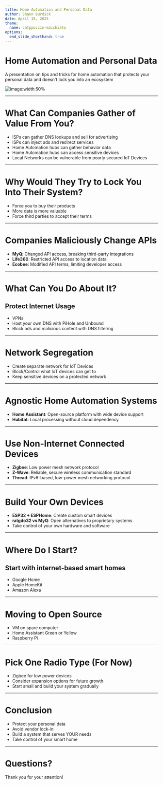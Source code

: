 ```yaml
---
title: Home Automation and Personal Data
author: Shaun Burdick
date: April 15, 2025
theme:
  name: catppuccin-macchiato
options:
  end_slide_shorthand: true
---
```


# Home Automation and Personal Data

A presentation on tips and tricks for home automation that protects your personal data and doesn't lock you into an ecosystem

![image:width:50%](./images/barn-fire.jpg)

---

# What Can Companies Gather of Value From You?

- ISPs can gather DNS lookups and sell for advertising
- ISPs can inject ads and redirect services
- Home Automation hubs can gather behavior data
- Home Automation hubs can access sensitive devices
- Local Networks can be vulnerable from poorly secured IoT Devices

---

# Why Would They Try to Lock You Into Their System?

- Force you to buy their products
- More data is more valuable
- Force third parties to accept their terms

---

# Companies Maliciously Change APIs

- **MyQ**: Changed API access, breaking third-party integrations
- **Life360**: Restricted API access to location data
- **Ecobee**: Modified API terms, limiting developer access

---

# What Can You Do About It?

## Protect Internet Usage

- VPNs
- Host your own DNS with PiHole and Unbound
- Block ads and malicious content with DNS filtering

---

# Network Segregation

- Create separate network for IoT Devices
- Block/Control what IoT devices can get to
- Keep sensitive devices on a protected network

---

# Agnostic Home Automation Systems

- **Home Assistant**: Open-source platform with wide device support
- **Hubitat**: Local processing without cloud dependency

---

# Use Non-Internet Connected Devices

- **Zigbee**: Low power mesh network protocol
- **Z-Wave**: Reliable, secure wireless communication standard
- **Thread**: IPv6-based, low-power mesh networking protocol

---

# Build Your Own Devices

- **ESP32 + ESPHome**: Create custom smart devices
- **ratgdo32 vs MyQ**: Open alternatives to proprietary systems
- Take control of your own hardware and software

---

# Where Do I Start?

## Start with internet-based smart homes
- Google Home
- Apple HomeKit
- Amazon Alexa

---

# Moving to Open Source

- VM on spare computer
- Home Assistant Green or Yellow
- Raspberry Pi

---

# Pick One Radio Type (For Now)

- Zigbee for low power devices
- Consider expansion options for future growth
- Start small and build your system gradually

---

# Conclusion

- Protect your personal data
- Avoid vendor lock-in
- Build a system that serves YOUR needs
- Take control of your smart home

---

# Questions?

Thank you for your attention!
